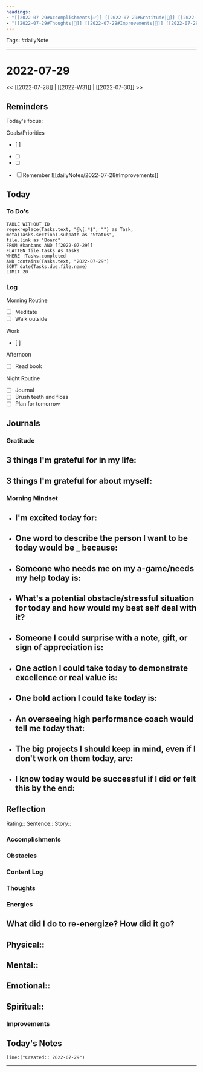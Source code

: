 ```yaml
---
headings:
- "[[2022-07-29#Accomplishments|✅]] [[2022-07-29#Gratitude|🙏]] [[2022-07-29#Content Log|📚]]"
- "[[2022-07-29#Thoughts|💭]] [[2022-07-29#Improvements|💪]] [[2022-07-29#Obstacles|🚧]]"
---
```

Tags: #dailyNote
___
# 2022-07-29
<< [[2022-07-28]] | [[2022-W31]] | [[2022-07-30]] >> 
## Reminders
Today's focus: 

Goals/Priorities
- [ ] 
- [ ] 
- [ ] 

- [ ] Remember ![[dailyNotes/2022-07-28#Improvements]]

## Today
### To Do's
```dataview
TABLE WITHOUT ID 
regexreplace(Tasks.text, "@\[.*$", "") as Task,
meta(Tasks.section).subpath as "Status",
file.link as "Board"
FROM #kanbans AND [[2022-07-29]]
FLATTEN file.tasks As Tasks
WHERE !Tasks.completed
AND contains(Tasks.text, "2022-07-29")
SORT date(Tasks.due.file.name)
LIMIT 20
```
### Log
Morning Routine
- [ ] Meditate
- [ ] Walk outside

Work
- [ ] 


Afternoon
- [ ] Read book


Night Routine
- [ ] Journal
- [ ] Brush teeth and floss
- [ ] Plan for tomorrow
## Journals
### Gratitude
**3 things I'm grateful for in my life:**
- 

**3 things I'm grateful for about myself:**
- 
### Morning Mindset
- **I'm excited today for:**
	- 
- **One word to describe the person I want to be today would be _ because:**
	- 
- **Someone who needs me on my a-game/needs my help today is:**
	- 
- **What's a potential obstacle/stressful situation for today and how would my best self deal with it?**
	- 
- **Someone I could surprise with a note, gift, or sign of appreciation is:**
	- 
- **One action I could take today to demonstrate excellence or real value is:**
	- 
- **One bold action I could take today is:**
	- 
- **An overseeing high performance coach would tell me today that:**
	- 
- **The big projects I should keep in mind, even if I don't work on them today, are:**
	- 
- **I know today would be successful if I did or felt this by the end:** 
	- 
## Reflection
Rating:: 
Sentence:: 
Story:: 

### Accomplishments

### Obstacles

### Content Log

### Thoughts

### Energies
**What did I do to re-energize? How did it go?**
- 

Physical:: 
- 

Mental:: 
- 

Emotional:: 
- 

Spiritual:: 
- 
### Improvements

## Today's Notes

```query
line:("Created:: 2022-07-29")
```
___